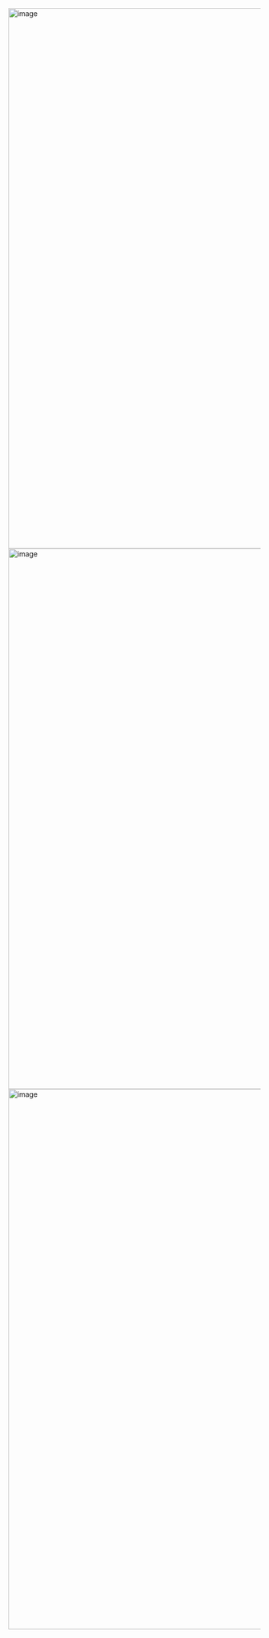 <img width="1920" height="1080" alt="image" src="https://github.com/user-attachments/assets/0e90aca5-9a9c-401a-b963-9f1da8ff286a" />

<img width="1920" height="1080" alt="image" src="https://github.com/user-attachments/assets/2f2210dc-4ea3-47ce-995a-16022b1e13dc" />

<img width="1920" height="1080" alt="image" src="https://github.com/user-attachments/assets/0cffc51b-04fa-4d93-837a-bea7507036fb" />

